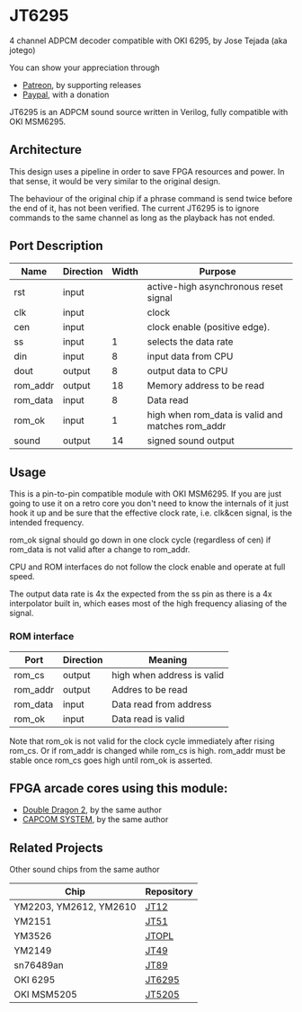 # JT6295
4 channel ADPCM decoder compatible with OKI 6295, by Jose Tejada (aka jotego)

You can show your appreciation through
* [Patreon](https://patreon.com/topapate), by supporting releases
* [Paypal](https://paypal.me/topapate), with a donation

JT6295 is an ADPCM sound source written in Verilog, fully compatible with OKI MSM6295.

## Architecture

This design uses a pipeline in order to save FPGA resources and power. In that
sense, it would be very similar to the original design.

The behaviour of the original chip if a phrase command is send twice before the
end of it, has not been verified. The current JT6295 is to ignore commands to
the same channel as long as the playback has not ended.

## Port Description

Name     | Direction | Width | Purpose
---------|-----------|-------|--------------------------------------
rst      | input     |       | active-high asynchronous reset signal
clk      | input     |       | clock
cen      | input     |       | clock enable (positive edge).
ss       | input     | 1     | selects the data rate
din      | input     | 8     | input data from CPU
dout     | output    | 8     | output data to CPU
rom_addr | output    | 18    | Memory address to be read
rom_data | input     | 8     | Data read
rom_ok   | input     | 1     | high when rom_data is valid and matches rom_addr
sound    | output    | 14    | signed sound output

## Usage

This is a pin-to-pin compatible module with OKI MSM6295. If you are just going to use it on a retro core you don't need to know the internals of it just hook it up and be sure that the effective clock rate, i.e. clk&cen signal, is the intended frequency.

rom_ok signal should go down in one clock cycle (regardless of cen) if rom_data
is not valid after a change to rom_addr.

CPU and ROM interfaces do not follow the clock enable and operate at full speed.

The output data rate is 4x the expected from the ss pin as there is a 4x
interpolator built in, which eases most of the high frequency aliasing of the
signal.

### ROM interface

Port     | Direction | Meaning
---------|-----------|----------------------------
rom_cs   | output    | high when address is valid
rom_addr | output    | Addres to be read
rom_data | input     | Data read from address
rom_ok   | input     | Data read is valid

Note that rom_ok is not valid for the clock cycle immediately after rising rom_cs. Or if rom_addr is changed while rom_cs is high. rom_addr must be stable once rom_cs goes high until rom_ok is asserted.

## FPGA arcade cores using this module:

* [Double Dragon 2](https://github.com/jotego/jtdd), by the same author
* [CAPCOM SYSTEM](https://github.com/jotego/jtcps1), by the same author

## Related Projects

Other sound chips from the same author

Chip                   | Repository
-----------------------|------------
YM2203, YM2612, YM2610 | [JT12](https://github.com/jotego/jt12)
YM2151                 | [JT51](https://github.com/jotego/jt51)
YM3526                 | [JTOPL](https://github.com/jotego/jtopl)
YM2149                 | [JT49](https://github.com/jotego/jt49)
sn76489an              | [JT89](https://github.com/jotego/jt89)
OKI 6295               | [JT6295](https://github.com/jotego/jt6295)
OKI MSM5205            | [JT5205](https://github.com/jotego/jt5205)